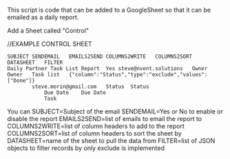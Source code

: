 This script is code that can be added to a GoogleSheet so that it can be emailed as a daily report.

Add a Sheet called "Control"

//EXAMPLE CONTROL SHEET
```
SUBJECT	SENDEMAIL	EMAILS2SEND	COLUMNS2WRITE	COLUMNS2SORT	DATASHEET	FILTER
Daily Partner Task List Report	Yes	steve@nvent.solutions	Owner	Owner	Task list	{"column":"Status","type":"exclude","values":["Done"]}
		steve.morin@gmail.com	Status	Status		
			Due Date	Due Date		
			Task			
```

You can 
SUBJECT=Subject of the email
SENDEMAIL=Yes or No to enable or disable the report
EMAILS2SEND=list of emails to email the report to
COLUMNS2WRITE=list of column headers to add to the report
COLUMNS2SORT=list of column headers to sort the sheet by
DATASHEET=name of the sheet to pull the data from
FILTER=list of JSON objects to filter records by only exclude is implemented


